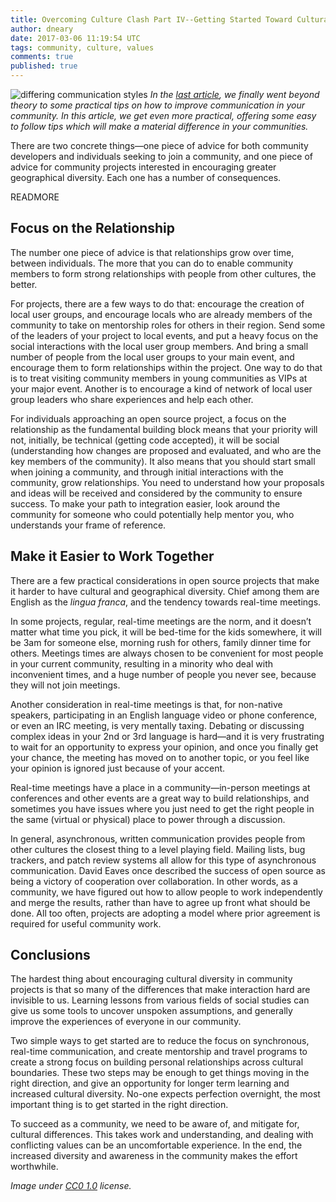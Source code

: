```yaml
---
title: Overcoming Culture Clash Part IV--Getting Started Toward Cultural Diversity
author: dneary
date: 2017-03-06 11:19:54 UTC
tags: community, culture, values
comments: true
published: true
---
```


![differing communication styles](blog/diversity.png) *In the [last article](http://community.redhat.com/blog/2017/03/culture-clash-part-3/), we finally went beyond theory to some practical tips on how to improve communication in your community. In this article, we get even more practical, offering some easy to follow tips which will make a material difference in your communities.*

There are two concrete things&mdash;one piece of advice for both community developers and individuals seeking to join a community, and one piece of advice for community projects interested in encouraging greater geographical diversity. Each one has a number of consequences.

READMORE

## Focus on the Relationship

The number one piece of advice is that relationships grow over time, between individuals. The more that you can do to enable community members to form strong relationships with people from other cultures, the better.

For projects, there are a few ways to do that: encourage the creation of local user groups, and encourage locals who are already members of the community to take on mentorship roles for others in their region. Send some of the leaders of your project to local events, and put a heavy focus on the social interactions with the local user group members. And bring a small number of people from the local user groups to your main event, and encourage them to form relationships within the project. One way to do that is to treat visiting community members in young communities as VIPs at your major event. Another is to encourage a kind of network of local user group leaders who share experiences and help each other.

For individuals approaching an open source project, a focus on the relationship as the fundamental building block means that your priority will not, initially, be technical (getting code accepted), it will be social (understanding how changes are proposed and evaluated, and who  are the key members of the community). It also means that you should start small when joining a community, and through initial interactions with the community, grow relationships. You need to understand how your proposals and ideas will be received and considered by the community to ensure success. To make your path to integration easier, look around the community for someone who could potentially help mentor you, who understands your frame of reference.

## Make it Easier to Work Together

There are a few practical considerations in open source projects that make it harder to have cultural and geographical diversity. Chief among them are English as the *lingua franca*, and the tendency towards real-time meetings.

In some projects, regular, real-time meetings are the norm, and it doesn’t matter what time you pick, it will be bed-time for the kids somewhere, it will be 3am for someone else, morning rush for others, family dinner time for others. Meetings times are always chosen to be convenient for most people in your current community, resulting in a minority who deal with inconvenient times, and a huge number of people you never see, because they will not join meetings.

Another consideration in real-time meetings is that, for non-native speakers, participating in an English language video or phone conference, or even an IRC meeting, is very mentally taxing. Debating or discussing complex ideas in your 2nd or 3rd language is hard&mdash;and it is very frustrating to wait for an opportunity to express your opinion, and once you finally get your chance, the meeting has moved on to another topic, or you feel like your opinion is ignored just because of your accent.

Real-time meetings have a place in a community&mdash;in-person meetings at conferences and other events are a great way to build relationships, and sometimes you have issues where you just need to get the right people in the same (virtual or physical) place to power through a discussion.

In general, asynchronous, written communication provides people from other cultures the closest thing to a level playing field. Mailing lists, bug trackers, and patch review systems all allow for this type of asynchronous communication. David Eaves once described the success of open source as being a victory of cooperation over collaboration. In other words, as a community, we have figured out how to allow people to work independently and merge the results, rather than have to agree up front what should be done. All too often, projects are adopting a model where prior agreement is required for useful community work.

## Conclusions

The hardest thing about encouraging cultural diversity in community projects is that so many of the differences that make interaction hard are invisible to us. Learning lessons from various fields of social studies can give us some tools to uncover unspoken assumptions, and generally improve the experiences of everyone in our community.

Two simple ways to get started are to reduce the focus on synchronous, real-time communication, and create mentorship and travel programs to create a strong focus on building personal relationships across cultural boundaries. These two steps may be enough to get things moving in the right direction, and give an opportunity for longer term learning and increased cultural diversity.  No-one expects perfection overnight, the most important thing is to get started in the right direction.

To succeed as a community, we need to be aware of, and mitigate for, cultural differences. This takes work and understanding, and dealing with conflicting values can be an uncomfortable experience. In the end, the increased diversity and awareness in the community makes the effort worthwhile.

*Image under [CC0 1.0](https://creativecommons.org/publicdomain/zero/1.0/deed.en) license.*
